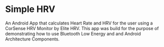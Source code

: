 # Simple HRV

An Android App that calculates Heart Rate and HRV for the user using a CorSense HRV Monitor by Elite HRV. This app was build for the purpose of demonstrating how to use Bluetooth Low Energy and and Android Architecture Components.
